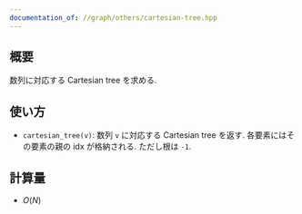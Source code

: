 ```yaml
---
documentation_of: //graph/others/cartesian-tree.hpp
---
```


## 概要

数列に対応する Cartesian tree を求める.

## 使い方

* `cartesian_tree(v)`: 数列 `v` に対応する Cartesian tree を返す. 各要素にはその要素の親の idx が格納される. ただし根は `-1`.

## 計算量

* $O(N)$
